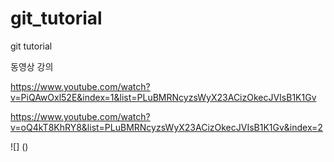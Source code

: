 # git_tutorial
git tutorial


동영상 강의 

https://www.youtube.com/watch?v=PiQAwOxl52E&index=1&list=PLuBMRNcyzsWyX23ACizOkecJVIsB1K1Gv

https://www.youtube.com/watch?v=oQ4kT8KhRY8&list=PLuBMRNcyzsWyX23ACizOkecJVIsB1K1Gv&index=2

![] () 

